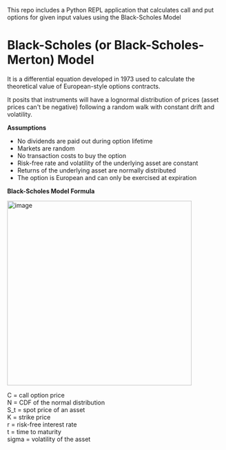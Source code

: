 This repo includes a Python REPL application that calculates call and put options for given input values using the Black-Scholes Model

# Black-Scholes (or Black-Scholes-Merton) Model
It is a differential equation developed in 1973 used to calculate the theoretical value of European-style options contracts.

It posits that instruments will have a lognormal distribution of prices (asset prices can't be negative) following a random walk with constant drift and volatility.

**Assumptions**
- No dividends are paid out during option lifetime
- Markets are random
- No transaction costs to buy the option
- Risk-free rate and volatility of the underlying asset are constant
- Returns of the underlying asset are normally distributed
- The option is European and can only be exercised at expiration

**Black-Scholes Model Formula**

<img width="428" alt="image" src="https://github.com/user-attachments/assets/48d1cb3b-b6b6-435b-bf2f-f20fe41f1271" />

C	=	call option price <br>
N	=	CDF of the normal distribution <br>
S_t	=	spot price of an asset <br>
K	=	strike price <br>
r	=	risk-free interest rate <br>
t	=	time to maturity <br>
sigma	=	volatility of the asset
